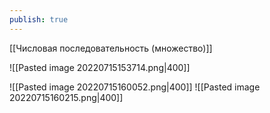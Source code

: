 ```yaml
---
publish: true
---
```


[[Числовая последовательность (множество)]]

![[Pasted image 20220715153714.png|400]]

![[Pasted image 20220715160052.png|400]]
![[Pasted image 20220715160215.png|400]]